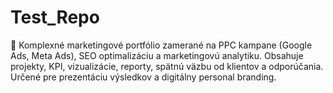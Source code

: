 # Test_Repo
💼 Komplexné marketingové portfólio zamerané na PPC kampane (Google Ads, Meta Ads), SEO optimalizáciu a marketingovú analytiku. Obsahuje projekty, KPI, vizualizácie, reporty, spätnú väzbu od klientov a odporúčania. Určené pre prezentáciu výsledkov a digitálny personal branding.  
